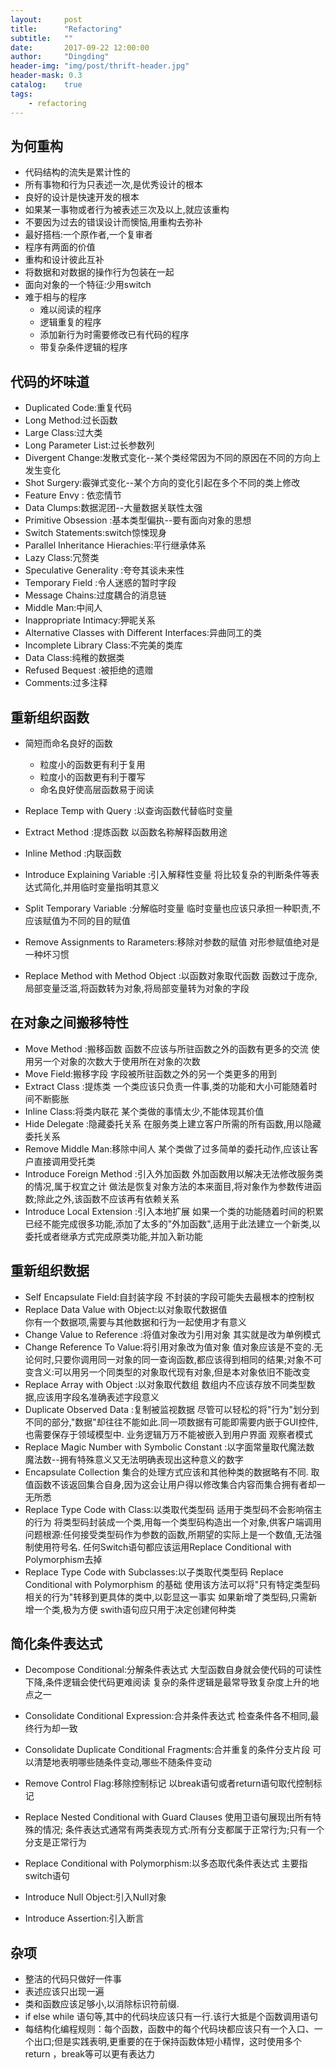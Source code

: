 ```yaml
---
layout:     post
title:      "Refactoring"
subtitle:   ""
date:       2017-09-22 12:00:00
author:     "Dingding"
header-img: "img/post/thrift-header.jpg"
header-mask: 0.3
catalog:    true
tags:
    - refactoring 
---
```


## 为何重构
* 代码结构的流失是累计性的
* 所有事物和行为只表述一次,是优秀设计的根本
* 良好的设计是快速开发的根本
* 如果某一事物或者行为被表述三次及以上,就应该重构
* 不要因为过去的错误设计而懊恼,用重构去弥补
* 最好搭档:一个原作者,一个复审者
* 程序有两面的价值
* 重构和设计彼此互补
* 将数据和对数据的操作行为包装在一起
* 面向对象的一个特征:少用switch
* 难于相与的程序
    * 难以阅读的程序
    * 逻辑重复的程序
    * 添加新行为时需要修改已有代码的程序
    * 带复杂条件逻辑的程序

## 代码的坏味道
* Duplicated Code:重复代码
* Long Method:过长函数
* Large Class:过大类
* Long Parameter List:过长参数列
* Divergent Change:发散式变化--某个类经常因为不同的原因在不同的方向上发生变化
* Shot Surgery:霰弹式变化--某个方向的变化引起在多个不同的类上修改
* Feature Envy : 依恋情节
* Data Clumps:数据泥团--大量数据关联性太强
* Primitive Obsession :基本类型偏执--要有面向对象的思想
* Switch Statements:switch惊悚现身
* Parallel Inheritance Hierachies:平行继承体系
* Lazy Class:冗赘类
* Speculative Generality :夸夸其谈未来性
* Temporary Field :令人迷惑的暂时字段
* Message Chains:过度耦合的消息链
* Middle Man:中间人
* Inappropriate Intimacy:狎昵关系
* Alternative Classes with Different Interfaces:异曲同工的类
* Incomplete Library Class:不完美的类库
* Data Class:纯稚的数据类
* Refused Bequest :被拒绝的遗赠
* Comments:过多注释


## 重新组织函数
* 简短而命名良好的函数
    * 粒度小的函数更有利于复用
    * 粒度小的函数更有利于覆写
    * 命名良好使高层函数易于阅读

* Replace Temp with Query :以查询函数代替临时变量
* Extract Method :提炼函数
以函数名称解释函数用途
* Inline Method :内联函数
* Introduce Explaining Variable :引入解释性变量
将比较复杂的判断条件等表达式简化,并用临时变量指明其意义
* Split Temporary Variable :分解临时变量
临时变量也应该只承担一种职责,不应该赋值为不同的目的赋值
* Remove Assignments to Rarameters:移除对参数的赋值
对形参赋值绝对是一种坏习惯
* Replace Method with Method Object :以函数对象取代函数
函数过于庞杂,局部变量泛滥,将函数转为对象,将局部变量转为对象的字段


## 在对象之间搬移特性
* Move Method :搬移函数
函数不应该与所驻函数之外的函数有更多的交流
使用另一个对象的次数大于使用所在对象的次数
* Move Field:搬移字段
字段被所驻函数之外的另一个类更多的用到
* Extract Class :提炼类
一个类应该只负责一件事,类的功能和大小可能随着时间不断膨胀
* Inline Class:将类内联花
某个类做的事情太少,不能体现其价值
* Hide Delegate :隐藏委托关系
在服务类上建立客户所需的所有函数,用以隐藏委托关系
* Remove Middle Man:移除中间人
某个类做了过多简单的委托动作,应该让客户直接调用受托类
* Introduce Foreign Method :引入外加函数
外加函数用以解决无法修改服务类的情况,属于权宜之计 做法是恢复对象方法的本来面目,将对象作为参数传进函数;除此之外,该函数不应该再有依赖关系
* Introduce Local Extension :引入本地扩展
如果一个类的功能随着时间的积累已经不能完成很多功能,添加了太多的"外加函数",适用于此法建立一个新类,以委托或者继承方式完成原类功能,并加入新功能



## 重新组织数据
* Self Encapsulate Field:自封装字段
不封装的字段可能失去最根本的控制权
* Replace Data Value with Object:以对象取代数据值  
你有一个数据项,需要与其他数据和行为一起使用才有意义
* Change Value to Reference :将值对象改为引用对象
其实就是改为单例模式
* Change Reference To Value:将引用对象改为值对象
值对象应该是不变的.无论何时,只要你调用同一对象的同一查询函数,都应该得到相同的结果;对象不可变含义:可以用另一个同类型的对象取代现有对象,但是本对象依旧不能改变
* Replace Array with Object :以对象取代数组
数组内不应该存放不同类型数据,应该用字段名准确表述字段意义
* Duplicate Observed Data :复制被监视数据
尽管可以轻松的将"行为"划分到不同的部分,"数据"却往往不能如此.同一项数据有可能即需要内嵌于GUI控件,也需要保存于领域模型中.
业务逻辑万万不能被嵌入到用户界面
观察者模式
* Replace Magic Number with Symbolic Constant :以字面常量取代魔法数
魔法数--拥有特殊意义又无法明确表现出这种意义的数字
* Encapsulate Collection
集合的处理方式应该和其他种类的数据略有不同.
取值函数不该返回集合自身,因为这会让用户得以修改集合内容而集合拥有者却一无所悉
* Replace Type Code with Class:以类取代类型码
适用于类型码不会影响宿主的行为
将类型码封装成一个类,用每一个类型码构造出一个对象,供客户端调用
问题根源:任何接受类型码作为参数的函数,所期望的实际上是一个数值,无法强制使用符号名.
任何Switch语句都应该运用Replace Conditional with Polymorphism去掉
* Replace Type Code with Subclasses:以子类取代类型码
Replace Conditional with Polymorphism 的基础
使用该方法可以将"只有特定类型码相关的行为"转移到更具体的类中,以彰显这一事实
如果新增了类型码,只需新增一个类,极为方便
swith语句应只用于决定创建何种类
  
## 简化条件表达式
* Decompose  Conditional:分解条件表达式
大型函数自身就会使代码的可读性下降,条件逻辑会使代码更难阅读
复杂的条件逻辑是最常导致复杂度上升的地点之一

* Consolidate Conditional Expression:合并条件表达式
检查条件各不相同,最终行为却一致
* Consolidate Duplicate Conditional Fragments:合并重复的条件分支片段
可以清楚地表明哪些随条件变动,哪些不随条件变动
* Remove Control Flag:移除控制标记
以break语句或者return语句取代控制标记
* Replace Nested Conditional with Guard Clauses
使用卫语句展现出所有特殊的情况; 条件表达式通常有两类表现方式:所有分支都属于正常行为;只有一个分支是正常行为
* Replace Conditional with Polymorphism:以多态取代条件表达式
主要指switch语句
* Introduce Null Object:引入Null对象
* Introduce Assertion:引入断言

## 杂项
* 整洁的代码只做好一件事
* 表述应该只出现一遍
* 类和函数应该足够小,以消除标识符前缀.
* if else while 语句等,其中的代码块应该只有一行.该行大抵是个函数调用语句
* 每结构化编程规则：每个函数，函数中的每个代码块都应该只有一个入口、一个出口;但是实践表明,更重要的在于保持函数体短小精悍，这时使用多个return ，break等可以更有表达力

